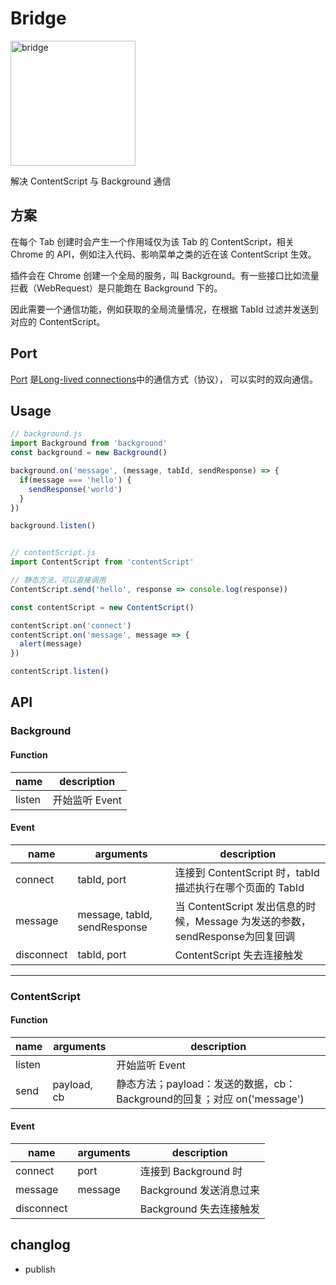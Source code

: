 # Bridge

<img width="200" height="200" alt="bridge" src="http://storage.slide.news.sina.com.cn/slidenews/77_ori/2016_12/74766_636997_502573.gif"/>

解决 ContentScript 与 Background 通信

## 方案
在每个 Tab 创建时会产生一个作用域仅为该 Tab 的 ContentScript，相关 Chrome 的 API，例如注入代码、影响菜单之类的近在该 ContentScript 生效。

插件会在 Chrome 创建一个全局的服务，叫 Background。有一些接口比如流量拦截（WebRequest）是只能跑在 Background 下的。

因此需要一个通信功能，例如获取的全局流量情况，在根据 TabId 过滤并发送到对应的 ContentScript。

## Port
[Port](https://developer.chrome.com/extensions/runtime#type-Port) 是[Long-lived connections](https://developer.chrome.com/extensions/messaging#connect)中的通信方式（协议），
可以实时的双向通信。


## Usage
```javascript
// background.js
import Background from 'background'
const background = new Background()

background.on('message', (message, tabId, sendResponse) => {
  if(message === 'hello') {
    sendResponse('world')
  }
})

background.listen()


// contentScript.js
import ContentScript from 'contentScript'

// 静态方法，可以直接调用
ContentScript.send('hello', response => console.log(response))

const contentScript = new ContentScript()

contentScript.on('connect')
contentScript.on('message', message => {
  alert(message)
})

contentScript.listen()

```

## API

### Background

#### Function
name | description
---- | ---
listen | 开始监听 Event

#### Event
name | arguments | description
---- | --- | ---
connect | tabId, port | 连接到 ContentScript 时，tabId描述执行在哪个页面的 TabId
message | message, tabId, sendResponse | 当 ContentScript 发出信息的时候，Message 为发送的参数，sendResponse为回复回调
disconnect | tabId, port | ContentScript 失去连接触发

---

### ContentScript

#### Function
name | arguments | description
---- | --- | ---
listen | | 开始监听 Event
send | payload, cb | 静态方法；payload：发送的数据，cb：Background的回复；对应 on('message')

#### Event
name | arguments | description
---- | --- | ---
connect | port | 连接到 Background 时
message | message | Background 发送消息过来
disconnect |  | Background 失去连接触发

## changlog
- publish